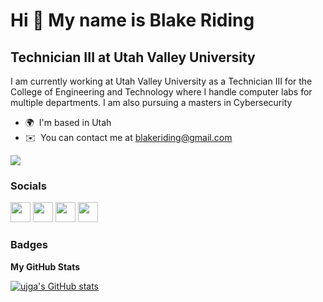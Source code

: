 Hi 👋 My name is Blake Riding
=============================

Technician III at Utah Valley University
----------------------------------------

I am currently working at Utah Valley University as a Technician III for the College of Engineering and Technology where I handle computer labs for multiple departments. I am also pursuing a masters in Cybersecurity

* 🌍  I'm based in Utah
* ✉️  You can contact me at [blakeriding@gmail.com](mailto:blakeriding@gmail.com)

<a href="https://www.twitter.com/riding" target="_blank" rel="noreferrer"><img
src="https://img.shields.io/twitter/follow/riding?logo=twitter&style=for-the-badge&color=ec4899&labelColor=1c1917"
/></a>


### Socials

<p align="left"> <a href="https://discord.com/users/preswifi" target="_blank" rel="noreferrer"><img src="https://raw.githubusercontent.com/danielcranney/readme-generator/main/public/icons/socials/discord.svg" width="32" height="32" /></a> 
<a href="https://www.linkedin.com/in/blakeriding" target="_blank" rel="noreferrer"><img src="https://raw.githubusercontent.com/danielcranney/readme-generator/main/public/icons/socials/linkedin.svg" width="32" height="32" /></a> 
<a href="http://www.medium.com/@blakeriding" target="_blank" rel="noreferrer"><img src="https://raw.githubusercontent.com/danielcranney/readme-generator/main/public/icons/socials/medium.svg" width="32" height="32" /></a> 
<a href="https://www.twitter.com/riding" target="_blank" rel="noreferrer"><img src="https://raw.githubusercontent.com/danielcranney/readme-generator/main/public/icons/socials/twitter.svg" width="32" height="32" /></a> 

### Badges

<b>My GitHub Stats</b>

<a href="http://www.github.com/ujga"><img src="https://github-readme-stats.vercel.app/api?username=ujga&show_icons=true&hide=&count_private=true&title_color=ec4899&text_color=ffffff&icon_color=ec4899&bg_color=1c1917&hide_border=true&show_icons=true" alt="ujga's GitHub stats" /></a>
